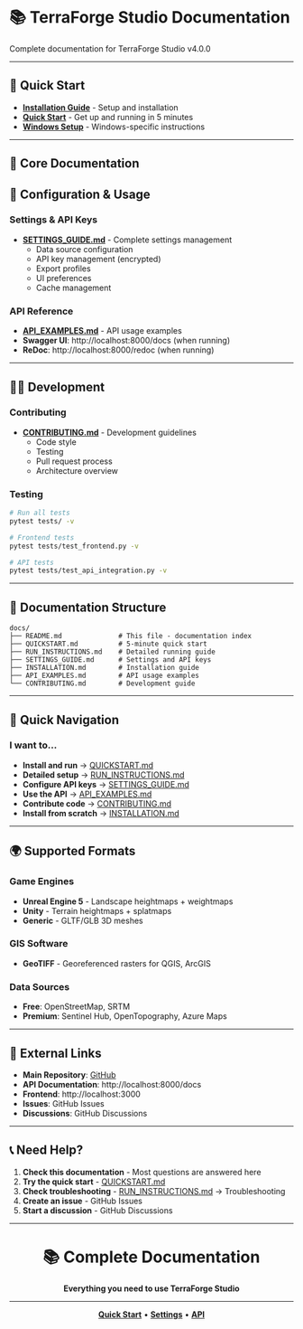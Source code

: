 # 📚 TerraForge Studio Documentation

Complete documentation for TerraForge Studio v4.0.0

---

## 🚀 Quick Start

- **[Installation Guide](INSTALLATION.md)** - Setup and installation
- **[Quick Start](QUICK_START.md)** - Get up and running in 5 minutes
- **[Windows Setup](WINDOWS_SETUP.md)** - Windows-specific instructions

---

## 📖 Core Documentation
## 🔧 Configuration & Usage

### Settings & API Keys
- **[SETTINGS_GUIDE.md](SETTINGS_GUIDE.md)** - Complete settings management
  - Data source configuration
  - API key management (encrypted)
  - Export profiles
  - UI preferences
  - Cache management

### API Reference
- **[API_EXAMPLES.md](API_EXAMPLES.md)** - API usage examples
- **Swagger UI**: http://localhost:8000/docs (when running)
- **ReDoc**: http://localhost:8000/redoc (when running)

---

## 👨‍💻 Development

### Contributing
- **[CONTRIBUTING.md](CONTRIBUTING.md)** - Development guidelines
  - Code style
  - Testing
  - Pull request process
  - Architecture overview

### Testing
```bash
# Run all tests
pytest tests/ -v

# Frontend tests
pytest tests/test_frontend.py -v

# API tests  
pytest tests/test_api_integration.py -v
```

---

## 📖 Documentation Structure

```
docs/
├── README.md              # This file - documentation index
├── QUICKSTART.md          # 5-minute quick start
├── RUN_INSTRUCTIONS.md    # Detailed running guide
├── SETTINGS_GUIDE.md      # Settings and API keys
├── INSTALLATION.md        # Installation guide
├── API_EXAMPLES.md        # API usage examples
└── CONTRIBUTING.md        # Development guide
```

---

## 🎯 Quick Navigation

### I want to...
- **Install and run** → [QUICKSTART.md](QUICKSTART.md)
- **Detailed setup** → [RUN_INSTRUCTIONS.md](RUN_INSTRUCTIONS.md)
- **Configure API keys** → [SETTINGS_GUIDE.md](SETTINGS_GUIDE.md)
- **Use the API** → [API_EXAMPLES.md](API_EXAMPLES.md)
- **Contribute code** → [CONTRIBUTING.md](CONTRIBUTING.md)
- **Install from scratch** → [INSTALLATION.md](INSTALLATION.md)

---

## 🌍 Supported Formats

### Game Engines
- **Unreal Engine 5** - Landscape heightmaps + weightmaps
- **Unity** - Terrain heightmaps + splatmaps
- **Generic** - GLTF/GLB 3D meshes

### GIS Software
- **GeoTIFF** - Georeferenced rasters for QGIS, ArcGIS

### Data Sources
- **Free**: OpenStreetMap, SRTM
- **Premium**: Sentinel Hub, OpenTopography, Azure Maps

---

## 🔗 External Links

- **Main Repository**: [GitHub](https://github.com/your-org/terraforge-studio)
- **API Documentation**: http://localhost:8000/docs
- **Frontend**: http://localhost:3000
- **Issues**: GitHub Issues
- **Discussions**: GitHub Discussions

---

## 📞 Need Help?

1. **Check this documentation** - Most questions are answered here
2. **Try the quick start** - [QUICKSTART.md](QUICKSTART.md)
3. **Check troubleshooting** - [RUN_INSTRUCTIONS.md](RUN_INSTRUCTIONS.md) → Troubleshooting
4. **Create an issue** - GitHub Issues
5. **Start a discussion** - GitHub Discussions

---

<div align="center">

# 📚 Complete Documentation

**Everything you need to use TerraForge Studio**

---

**[Quick Start](QUICKSTART.md)** • **[Settings](SETTINGS_GUIDE.md)** • **[API](API_EXAMPLES.md)**

</div>